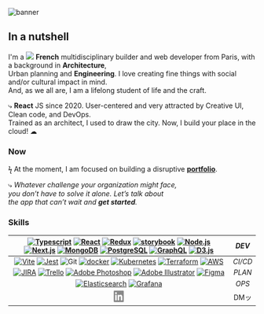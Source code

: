 ![banner](https://github.com/z-bj/z-bj/blob/master/GitHub_profile_banner.webp)


## In a nutshell

I'm a  <img src="https://cdn-icons-png.flaticon.com/512/197/197560.png" width="13"/> **French** multidisciplinary builder and web developer from Paris, with a background in **Architecture**,<br>
Urban planning and **Engineering**. I love creating fine things with social and/or cultural impact in mind.<br>
And, as we all are, I am a lifelong student of life and the craft. 


⤷ **React** JS since 2020. User-centered and very attracted by Creative UI, Clean code, and DevOps.<br>
Trained as an architect, I used to draw the city. Now, I build your place in the cloud! ☁


### Now
ϟ At the moment, I am focused on building a disruptive **[portfolio](https://zakariabeji.com)**.<br>



 


⤷ *Whatever challenge your organization might face,<br>
you don’t have to solve it alone. Let’s talk about<br>
the app that can’t wait and **get started**.*<br>



### Skills

 | <a href="https://www.typescriptlang.org/" title="Typescript"><img src="https://github.com/get-icon/geticon/raw/master/icons/typescript-icon.svg" alt="Typescript" width="21px" height="21px"></a> <a href="https://reactjs.org/" title="React"><img src="https://github.com/get-icon/geticon/raw/master/icons/react.svg" alt="React" width="21px" height="21px"></a> <a href="https://redux.js.org/" title="Redux"><img src="https://github.com/get-icon/geticon/raw/master/icons/redux.svg" alt="Redux" width="21px" height="21px"></a> <a href="https://storybook.js.org/" title="StoryBook"><img src="https://github.com/get-icon/geticon/raw/master/icons/storybook-icon.svg" alt="storybook" width="21px" height="21px"></a> <a href="https://nodejs.org/" title="Node.js"><img src="https://github.com/get-icon/geticon/raw/master/icons/nodejs-icon.svg" alt="Node.js" width="21px" height="21px"></a> <a href="https://nextjs.org/" title="Next.js"><img src="https://github.com/get-icon/geticon/raw/master/icons/nextjs-icon.svg" alt="Next.js" width="21px" height="21px"></a> <a href="https://www.mongodb.org/" title="MongoDB"><img src="https://github.com/get-icon/geticon/raw/master/icons/mongodb-icon.svg" alt="MongoDB" width="21px" height="21px"></a> <a href="https://www.postgresql.org/" title="PostgreSQL"><img src="https://github.com/get-icon/geticon/raw/master/icons/postgresql.svg" alt="PostgreSQL" width="21px" height="21px"></a> <a href="https://graphql.org/" title="GraphQL"><img src="https://github.com/get-icon/geticon/raw/master/icons/graphql.svg" alt="GraphQL" width="21px" height="21px"></a> <a href="https://d3js.org/" title="D3.js"><img src="https://github.com/get-icon/geticon/raw/master/icons/d3.svg" alt="D3.js" width="21px" height="21px"></a>	| _DEV_	|
|:---:	|:---:	|
| <a href="https://vitejs.dev/" title="Vite"><img src="https://github.com/get-icon/geticon/raw/master/icons/vite.svg" alt="Vite" width="21px" height="21px"></a> <a href="https://git-scm.com/" title="Git"> <a href="https://jestjs.io/fr/" title="Jest"><img src="https://github.com/get-icon/geticon/raw/master/icons/jest.svg" alt="Jest" width="21px" height="21px"></a> <img src="https://github.com/get-icon/geticon/raw/master/icons/git-icon.svg" alt="Git" width="21px" height="21px"></a> <a href="https://www.docker.com/" title="docker"><img src="https://github.com/get-icon/geticon/raw/master/icons/docker-icon.svg" alt="docker" width="21px" height="21px"></a> <a href="https://kubernetes.io/" title="Kubernetes"><img src="https://github.com/get-icon/geticon/raw/master/icons/kubernetes.svg" alt="Kubernetes" width="21px" height="21px"></a> <a href="https://www.terraform.io/" title="Terraform"><img src="https://github.com/get-icon/geticon/raw/master/icons/terraform.svg" alt="Terraform" width="21px" height="21px"></a> <a href="https://aws.amazon.com/" title="AWS"><img src="https://github.com/get-icon/geticon/raw/master/icons/aws.svg" alt="AWS" width="21px" height="21px"></a>	| _CI/CD_ 	|
| <a href="https://www.atlassian.com/software/jira" title="JIRA"><img src="https://github.com/get-icon/geticon/raw/master/icons/jira.svg" alt="JIRA" width="21px" height="21px"></a> <a href="https://trello.com/" title="Trello"><img src="https://github.com/get-icon/geticon/raw/master/icons/trello.svg" alt="Trello" width="21px" height="21px"></a> <a href="https://www.adobe.com/products/photoshop.html" title="Adobe Photoshop"><img src="https://github.com/get-icon/geticon/raw/master/icons/adobe-photoshop.svg" alt="Adobe Photoshop" width="21px" height="21px"></a> <a href="https://www.adobe.com/products/illustrator.html" title="Adobe Illustrator"><img src="https://github.com/get-icon/geticon/raw/master/icons/adobe-illustrator.svg" alt="Adobe Illustrator" width="21px" height="21px"></a> <a href="https://www.figma.com/" title="Figma"><img src="https://github.com/get-icon/geticon/raw/master/icons/figma.svg" alt="Figma" width="21px" height="21px"></a> | _PLAN_	|
| <a href="https://www.elastic.co/products/elasticsearch" title="Elasticsearch"><img src="https://github.com/get-icon/geticon/raw/master/icons/elasticsearch.svg" alt="Elasticsearch" width="21px" height="21px"></a> <a href="https://grafana.com/" title="Grafana"><img src="https://github.com/get-icon/geticon/raw/master/icons/grafana.svg" alt="Grafana" width="21px" height="21px"></a>	|  _OPS_	|
|  <a aligh="left" href="https://www.linkedin.com/in/zakariabeji/" target="_blank" rel="noreferrer noopener"><img src="https://raw.githubusercontent.com/0xShapeShifter/dev-story/master/public/images/socials/linkedin.svg" alt="LinkedIn" width="22" height="25" /></a> | DMッ	| 
 

<br>
<!-- <a href="https://www.linkedin.com/in/zakariabeji/"><img src="https://img.shields.io/badge/-LinkedIn-white?style=for-the-badge&logo=Linkedin&logoColor=blue"></a> -->

<!-- <a href="https://tailwindcss.com//" title="Tailwind"><img src="https://github.com/get-icon/geticon/raw/master/icons/tailwindcss-icon.svg" alt="Tailwind" width="21px" height="21px"></a>
 

<a href="https://z-bj.github.io/Coming_soon/"><img src="https://img.shields.io/badge/-Portfolio-white?style=for-the-badge&logo=storybook&logoColor=orange"></a>
<a href="https://dribbble.com/bjzak"><img src="https://img.shields.io/badge/-Dribbble-white?style=for-the-badge&logo=dribbble&logoColor=pink"></a>

-->
